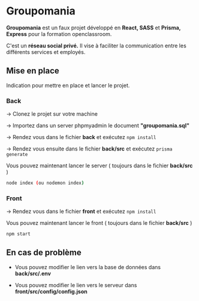

# Groupomania

**Groupomania** est un faux projet développé en **React, SASS** et **Prisma, Express**
pour la formation openclassroom.

C'est un **réseau social privé.** Il vise à faciliter la communication entre les différents 
services et employés.

## Mise en place

Indication pour mettre en place et lancer le projet.

### Back

→ Clonez le projet sur votre machine

→ Importez dans un server phpmyadmin le document **"groupomania.sql"**

→ Rendez vous dans le fichier **back** et exécutez ```npm install```

→ Rendez vous ensuite dans le fichier **back/src** et exécutez ```prisma generate```

Vous pouvez maintenant lancer le server ( toujours dans le fichier **back/src** )

```bash
node index (ou nodemon index)
```

### Front

→ Rendez vous dans le fichier **front** et exécutez ```npm install```

Vous pouvez maintenant lancer le front ( toujours dans le fichier **back/src** )

```bash
npm start
```

## En cas de problème



- Vous pouvez modifier le lien vers la base de données dans **back/src/.env**

- Vous pouvez modifier le lien vers le serveur dans **front/src/config/config.json**
